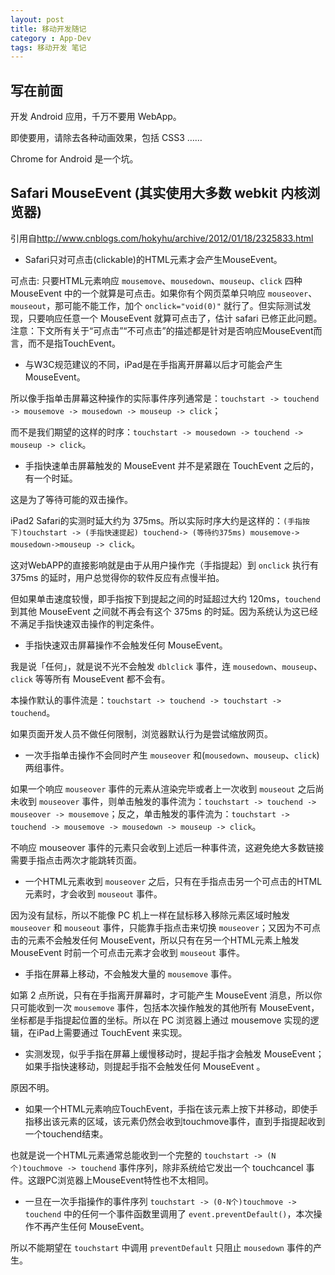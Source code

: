 ```yaml
---
layout: post
title: 移动开发随记
category : App-Dev
tags: 移动开发 笔记
---
```


## 写在前面

开发 Android 应用，千万不要用 WebApp。

即使要用，请除去各种动画效果，包括 CSS3 ……

Chrome for Android 是一个坑。

<!-- break -->

## Safari MouseEvent (其实使用大多数 webkit 内核浏览器)

引用自<http://www.cnblogs.com/hokyhu/archive/2012/01/18/2325833.html>

* Safari只对可点击(clickable)的HTML元素才会产生MouseEvent。

可点击: 只要HTML元素响应 `mousemove`、`mousedown`、`mouseup`、`click` 四种 MouseEvent 中的一个就算是可点击。如果你有个网页菜单只响应 `mouseover`、`mouseout`，那可能不能工作，加个 `onclick="void(0)"` 就行了。但实际测试发现，只要响应任意一个 MouseEvent 就算可点击了，估计 safari 已修正此问题。
注意：下文所有关于“可点击”“不可点击”的描述都是针对是否响应MouseEvent而言，而不是指TouchEvent。

* 与W3C规范建议的不同，iPad是在手指离开屏幕以后才可能会产生 MouseEvent。

所以像手指单击屏幕这种操作的实际事件序列通常是：`touchstart -> touchend -> mousemove -> mousedown -> mouseup -> click`；

而不是我们期望的这样的时序：`touchstart -> mousedown -> touchend -> mouseup -> click`。

* 手指快速单击屏幕触发的 MouseEvent 并不是紧跟在 TouchEvent 之后的，有一个时延。

这是为了等待可能的双击操作。

iPad2 Safari的实测时延大约为 375ms。所以实际时序大约是这样的：`(手指按下)touchstart -> (手指快速提起) touchend-> (等待约375ms) mousemove-> mousedown->mouseup -> click`。

这对WebAPP的直接影响就是由于从用户操作完（手指提起）到 `onclick` 执行有 375ms 的延时，用户总觉得你的软件反应有点慢半拍。

但如果单击速度较慢，即手指按下到提起之间的时延超过大约 120ms，`touchend` 到其他 MouseEvent 之间就不再会有这个 375ms 的时延。因为系统认为这已经不满足手指快速双击操作的判定条件。

* 手指快速双击屏幕操作不会触发任何 MouseEvent。

我是说「任何」，就是说不光不会触发 `dblclick` 事件，连 `mousedown`、`mouseup`、`click` 等等所有 MouseEvent 都不会有。

本操作默认的事件流是：`touchstart -> touchend -> touchstart -> touchend`。

如果页面开发人员不做任何限制，浏览器默认行为是尝试缩放网页。

* 一次手指单击操作不会同时产生 `mouseover` 和(`mousedown`、`mouseup`、`click`)两组事件。

如果一个响应 `mouseover` 事件的元素从渲染完毕或者上一次收到 `mouseout` 之后尚未收到 `mouseover` 事件，则单击触发的事件流为：`touchstart -> touchend -> mouseover -> mousemove`；反之，单击触发的事件流为：`touchstart -> touchend -> mousemove -> mousedown -> mouseup -> click`。

不响应 mouseover 事件的元素只会收到上述后一种事件流，这避免绝大多数链接需要手指点击两次才能跳转页面。

* 一个HTML元素收到 `mouseover` 之后，只有在手指点击另一个可点击的HTML元素时，才会收到 `mouseout` 事件。

因为没有鼠标，所以不能像 PC 机上一样在鼠标移入移除元素区域时触发 `mouseover` 和 `mouseout` 事件，只能靠手指点击来切换 `mouseover`；又因为不可点击的元素不会触发任何 MouseEvent，所以只有在另一个HTML元素上触发 MouseEvent 时前一个可点击元素才会收到 `mouseout` 事件。

* 手指在屏幕上移动，不会触发大量的 `mousemove` 事件。

如第 2 点所说，只有在手指离开屏幕时，才可能产生 MouseEvent 消息，所以你只可能收到一次 `mousemove` 事件，包括本次操作触发的其他所有 MouseEvent，坐标都是手指提起位置的坐标。所以在 PC 浏览器上通过 mousemove 实现的逻辑，在iPad上需要通过 TouchEvent 来实现。

* 实测发现，似乎手指在屏幕上缓慢移动时，提起手指才会触发 MouseEvent；如果手指快速移动，则提起手指不会触发任何 MouseEvent 。

原因不明。

* 如果一个HTML元素响应TouchEvent，手指在该元素上按下并移动，即使手指移出该元素的区域，该元素仍然会收到touchmove事件，直到手指提起收到一个touchend结束。

也就是说一个HTML元素通常总能收到一个完整的 `touchstart -> (N个)touchmove -> touchend` 事件序列，除非系统给它发出一个 touchcancel 事件。这跟PC浏览器上MouseEvent特性也不太相同。

* 一旦在一次手指操作的事件序列 `touchstart -> (0-N个)touchmove -> touchend` 中的任何一个事件函数里调用了 `event.preventDefault()`，本次操作不再产生任何 MouseEvent。

所以不能期望在 `touchstart` 中调用 `preventDefault` 只阻止 `mousedown` 事件的产生。